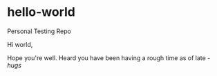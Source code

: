 # hello-world
Personal Testing Repo

Hi world,

Hope you're well. Heard you have been having a rough time as of late - *hugs*
